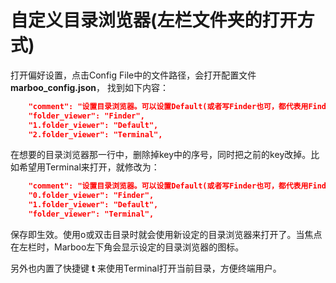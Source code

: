 # 自定义目录浏览器(左栏文件夹的打开方式)

<!--
Author: amoblin
create time: 2015-08-07 06:44:14

This file is created by Marboo<http://marboo.io> template file $MARBOO_HOME/.media/starts/default.md
本文件由 Marboo<http://marboo.io> 模板文件 $MARBOO_HOME/.media/starts/default.md 创建
-->

打开偏好设置，点击Config File中的文件路径，会打开配置文件 **marboo_config.json**，
找到如下内容：

```json
    "comment": "设置目录浏览器。可以设置Default(或者写Finder也可，都代表用Finder打开)或Terminal等",
    "folder_viewer": "Finder",
    "1.folder_viewer": "Default",
    "2.folder_viewer": "Terminal",
```
在想要的目录浏览器那一行中，删除掉key中的序号，同时把之前的key改掉。比如希望用Terminal来打开，就修改为：

```json
    "comment": "设置目录浏览器。可以设置Default(或者写Finder也可，都代表用Finder打开)或Terminal等",
    "0.folder_viewer": "Finder",
    "1.folder_viewer": "Default",
    "folder_viewer": "Terminal",
```

保存即生效。使用o或双击目录时就会使用新设定的目录浏览器来打开了。当焦点在左栏时，Marboo左下角会显示设定的目录浏览器的图标。

另外也内置了快捷键 **t** 来使用Terminal打开当前目录，方便终端用户。

